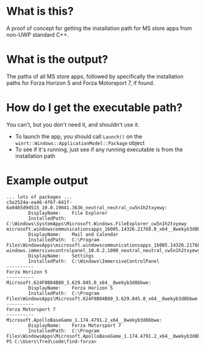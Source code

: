 # What is this?

A proof of concept for getting the installation path for MS store apps from non-UWP standard C++.

# What is the output?

The paths of all MS store apps, followed by specifically the installation paths for Forza Horizon 5 and Forza Motorsport 7, if found.

# How do I get the executable path?

You can't, but you don't need it, and shouldn't use it.
- To launch the app, you should call `Launch()` on the `winrt::Windows::ApplicationModel::Package` object
- To see if it's running, just see if any running executable is from the installation path

# Example output

```
... lots of packages ...
c5e2524a-ea46-4f67-841f-6a9465d9d515_10.0.19041.3636_neutral_neutral_cw5n1h2txyewy:
        DisplayName:    File Explorer
        InstalledPath:  C:\Windows\SystemApps\Microsoft.Windows.FileExplorer_cw5n1h2txyewy
microsoft.windowscommunicationsapps_16005.14326.21768.0_x64__8wekyb3d8bbwe:
        DisplayName:    Mail and Calendar
        InstalledPath:  C:\Program Files\WindowsApps\microsoft.windowscommunicationsapps_16005.14326.21768.0_x64__8wekyb3d8bbwe
windows.immersivecontrolpanel_10.0.2.1000_neutral_neutral_cw5n1h2txyewy:
        DisplayName:    Settings
        InstalledPath:  C:\Windows\ImmersiveControlPanel
----------
Forza Horizon 5
----------
Microsoft.624F8B84B80_3.629.845.0_x64__8wekyb3d8bbwe:
        DisplayName:    Forza Horizon 5
        InstalledPath:  C:\Program Files\WindowsApps\Microsoft.624F8B84B80_3.629.845.0_x64__8wekyb3d8bbwe
----------
Forza Motorsport 7
----------
Microsoft.ApolloBaseGame_1.174.4791.2_x64__8wekyb3d8bbwe:
        DisplayName:    Forza Motorsport 7
        InstalledPath:  C:\Program Files\WindowsApps\Microsoft.ApolloBaseGame_1.174.4791.2_x64__8wekyb3d8bbwe
PS C:\Users\fred\code\find-forza> 
```